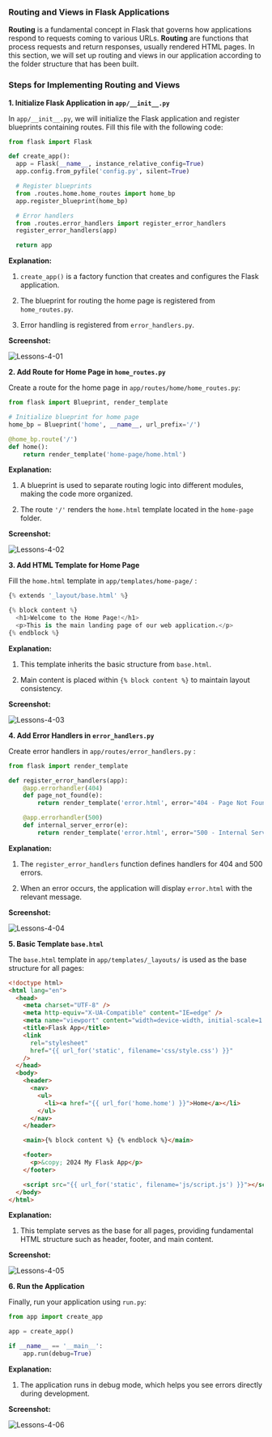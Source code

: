 <div class="space-y-3">
  <h3 class="text-lg leading-snug dark:text-zinc-300"><strong>Routing and Views in Flask Applications</strong></h3>
  <p>
    <strong>Routing</strong> is a fundamental concept in Flask that governs how applications respond to requests coming to various URLs. <strong>Routing</strong> are functions that process requests and return responses, usually rendered HTML pages. In this section, we will set up routing and views in our application according to the folder structure that has been built.
  </p>
</div>

<div class="space-y-3">
  <h3 class="text-lg leading-snug dark:text-zinc-300"><strong>Steps for Implementing Routing and Views</strong></h3>

  <div class="space-y-3 pb-4">
    <p><strong>1. Initialize Flask Application in <code>app/__init__.py</code></strong></p>
    <p>In <code>app/__init__.py</code>, we will initialize the Flask application and register blueprints containing routes. Fill this file with the following code:</p>

```python
from flask import Flask

def create_app():
  app = Flask(__name__, instance_relative_config=True)
  app.config.from_pyfile('config.py', silent=True)

  # Register blueprints
  from .routes.home.home_routes import home_bp
  app.register_blueprint(home_bp)

  # Error handlers
  from .routes.error_handlers import register_error_handlers
  register_error_handlers(app)

  return app
```

  <strong>Explanation:</strong>

  <ol className="list-disc space-y-3 pb-2 pl-10">
  <li>
    <p><code>create_app()</code> is a factory function that creates and configures the Flask application.</p>
  </li>
  <li>
    <p>The blueprint for routing the home page is registered from <code>home_routes.py</code>.</p>
  </li>
  <li>
    <p>Error handling is registered from <code>error_handlers.py</code>.</p>
  </li>
  </ol>

  <strong>Screenshot:</strong>
  <p class="rounded-xl w-full border border-zinc-200 dark:border-zinc-800">
    <img 
      src="https://res.cloudinary.com/aiiimmmm/image/upload/v1725616019/Lessons-4-01_plw8vp.png" 
      alt="Lessons-4-01" 
    />
  </p>
  </div>

  <div class="space-y-3 pb-4">
    <p><strong>2. Add Route for Home Page in <code>home_routes.py</code></strong></p>
    <p>Create a route for the home page in <code>app/routes/home/home_routes.py</code>:</p>

```python
from flask import Blueprint, render_template

# Initialize blueprint for home page
home_bp = Blueprint('home', __name__, url_prefix='/')

@home_bp.route('/')
def home():
    return render_template('home-page/home.html')

```

  <strong>Explanation:</strong>

  <ol className="list-disc space-y-3 pb-2 pl-10">
  <li>
    <p>A blueprint is used to separate routing logic into different modules, making the code more organized.</p>
  </li>
  <li>
    <p>The route <code>'/'</code> renders the <code>home.html</code> template located in the <code>home-page</code> folder.</p>
  </li>
  </ol>

  <strong>Screenshot:</strong>
  <p class="rounded-xl w-full border border-zinc-200 dark:border-zinc-800">
    <img 
      src="https://res.cloudinary.com/aiiimmmm/image/upload/v1725616019/Lessons-4-02_peuroj.png" 
      alt="Lessons-4-02" 
    />
  </p>
  </div>

  <div class="space-y-3 pb-4">
    <p><strong>3. Add HTML Template for Home Page</strong></p>
    <p>Fill the <code>home.html</code> template in <code>app/templates/home-page/</code> :</p>

```python
{% extends '_layout/base.html' %}

{% block content %}
  <h1>Welcome to the Home Page!</h1>
  <p>This is the main landing page of our web application.</p>
{% endblock %}
```

  <strong>Explanation:</strong>

  <ol className="list-disc space-y-3 pb-2 pl-10">
  <li>
    <p>This template inherits the basic structure from <code>base.html</code>.</p>
  </li>
  <li>
    <p>Main content is placed within <code>{% block content %}</code> to maintain layout consistency.</p>
  </li>
  </ol>

  <strong>Screenshot:</strong>
  <p class="rounded-xl w-full border border-zinc-200 dark:border-zinc-800">
    <img 
      src="https://res.cloudinary.com/aiiimmmm/image/upload/v1725616020/Lessons-4-03_y7jtsa.png" 
      alt="Lessons-4-03" 
    />
  </p>
  </div>

  <div class="space-y-3 pb-4">
    <p><strong>4. Add Error Handlers in <code>error_handlers.py</code></strong></p>
    <p>Create error handlers in <code>app/routes/error_handlers.py</code> :</p>

```python
from flask import render_template

def register_error_handlers(app):
    @app.errorhandler(404)
    def page_not_found(e):
        return render_template('error.html', error="404 - Page Not Found"), 404

    @app.errorhandler(500)
    def internal_server_error(e):
        return render_template('error.html', error="500 - Internal Server Error"), 500

```

  <strong>Explanation:</strong>

  <ol className="list-disc space-y-3 pb-2 pl-10">
  <li>
    <p>The <code>register_error_handlers</code> function defines handlers for 404 and 500 errors.</p>
  </li>
  <li>
    <p>When an error occurs, the application will display <code>error.html</code> with the relevant message.</p>
  </li>
  </ol>

  <strong>Screenshot:</strong>
  <p class="rounded-xl w-full border border-zinc-200 dark:border-zinc-800">
    <img 
      src="https://res.cloudinary.com/aiiimmmm/image/upload/v1725616022/Lessons-4-04_wslzg4.png" 
      alt="Lessons-4-04" 
    />
  </p>
  </div>


  <div class="space-y-3 pb-4">
    <p><strong>5. Basic Template <code>base.html</code></strong></p>
    <p>The <code>base.html</code> template in <code>app/templates/_layouts/</code> is used as the base structure for all pages:</p>

```html
<!doctype html>
<html lang="en">
  <head>
    <meta charset="UTF-8" />
    <meta http-equiv="X-UA-Compatible" content="IE=edge" />
    <meta name="viewport" content="width=device-width, initial-scale=1.0" />
    <title>Flask App</title>
    <link
      rel="stylesheet"
      href="{{ url_for('static', filename='css/style.css') }}"
    />
  </head>
  <body>
    <header>
      <nav>
        <ul>
          <li><a href="{{ url_for('home.home') }}">Home</a></li>
        </ul>
      </nav>
    </header>

    <main>{% block content %} {% endblock %}</main>

    <footer>
      <p>&copy; 2024 My Flask App</p>
    </footer>

    <script src="{{ url_for('static', filename='js/script.js') }}"></script>
  </body>
</html>
```

  <strong>Explanation:</strong>

  <ol className="list-disc space-y-3 pb-2 pl-10">
  <li>
    <p>This template serves as the base for all pages, providing fundamental HTML structure such as header, footer, and main content.</p>
  </li>
  </ol>

  <strong>Screenshot:</strong>
  <p class="rounded-xl w-full border border-zinc-200 dark:border-zinc-800">
    <img 
      src="https://res.cloudinary.com/aiiimmmm/image/upload/v1725616023/Lessons-4-05_vdcc0o.png" 
      alt="Lessons-4-05" 
    />
  </p>
  </div>


  <div class="space-y-3 pb-4">
    <p><strong>6. Run the Application</strong></p>
    <p>Finally, run your application using <code>run.py</code>:</p>

```python
from app import create_app

app = create_app()

if __name__ == '__main__':
    app.run(debug=True)

```

  <strong>Explanation:</strong>

  <ol className="list-disc space-y-3 pb-2 pl-10">
  <li>
    <p>The application runs in debug mode, which helps you see errors directly during development.</p>
  </li>
  </ol>

  <strong>Screenshot:</strong>
  <p class="rounded-xl w-full border border-zinc-200 dark:border-zinc-800">
    <img 
      src="https://res.cloudinary.com/aiiimmmm/image/upload/v1725616025/Lessons-4-06_dzv2d8.png" 
      alt="Lessons-4-06" 
    />
  </p>
  </div>
</div>
